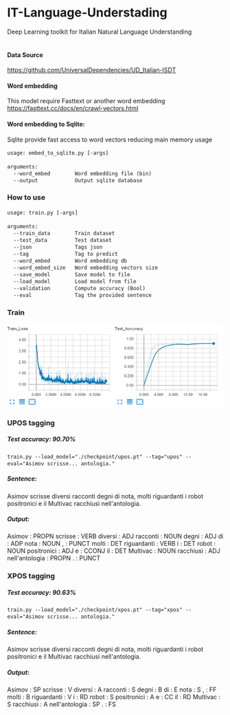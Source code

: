 # IT-Language-Understading
Deep Learning toolkit for Italian Natural Language Understanding
<br><br>

#### Data Source
https://github.com/UniversalDependencies/UD_Italian-ISDT

#### Word embedding
This model require Fasttext or another word embedding <br>
https://fasttext.cc/docs/en/crawl-vectors.html

#### Word embedding to Sqlite:
Sqlite provide fast access to word vectors reducing main memory usage
```
usage: embed_to_sqlite.py [-args]

arguments:
  --word_embed        Word embedding file (bin)
  --output            Output sqlite database
```

### How to use

```
usage: train.py [-args]

arguments:
  --train_data        Train dataset
  --test_data         Test dataset
  --json              Tags json
  --tag               Tag to predict
  --word_embed        Word embedding db
  --word_embed_size   Word embedding vectors size
  --save_model        Save model to file
  --load_model        Load model from file
  --validation        Compute accuracy (Bool)
  --eval              Tag the provided sentence
```

### Train
<img src="pics/train.jpg" width="600">

### UPOS tagging

##### Test accuracy: 90.70%

```
train.py --load_model="./checkpoint/upos.pt" --tag="upos" --eval="Asimov scrisse... antologia."
```

##### Sentence: <br>
Asimov scrisse diversi racconti degni di nota, molti riguardanti i robot positronici e il Multivac racchiusi nell'antologia.

##### Output: <br>
Asimov : PROPN scrisse : VERB diversi : ADJ racconti : NOUN degni : ADJ di : ADP nota : NOUN , : PUNCT molti : DET riguardanti : VERB i : DET robot : NOUN positronici : ADJ e : CCONJ il : DET Multivac : NOUN racchiusi : ADJ nell'antologia : PROPN . : PUNCT


### XPOS tagging

##### Test accuracy: 90.63%

```
train.py --load_model="./checkpoint/xpos.pt" --tag="xpos" --eval="Asimov scrisse... antologia."
```

##### Sentence: <br>
Asimov scrisse diversi racconti degni di nota, molti riguardanti i robot positronici e il Multivac racchiusi nell'antologia.

##### Output: <br>
Asimov : SP scrisse : V diversi : A racconti : S degni : B di : E nota : S , : FF molti : B riguardanti : V i : RD robot : S positronici : A e : CC il : RD Multivac : S racchiusi : A nell'antologia : SP . : FS
